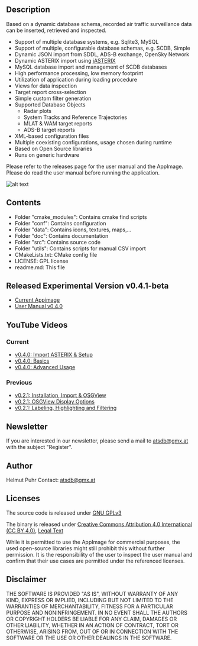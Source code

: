 ## Description
Based on a dynamic database schema, recorded air traffic surveillance data can be inserted, retrieved and inspected.

- Support of multiple database systems, e.g. Sqlite3, MySQL
- Support of multiple, configurable database schemas, e.g. SCDB, Simple
- Dynamic JSON import from SDDL, ADS-B exchange, OpenSky Network
- Dynamic ASTERIX import using [jASTERIX](https://github.com/hpuhr/jASTERIX)
- MySQL database import and management of SCDB databases
- High performance processing, low memory footprint
- Utilization of application during loading procedure
- Views for data inspection
- Target report cross-selection
- Simple custom filter generation
- Supported Database Objects
  - Radar plots
  - System Tracks and Reference Trajectories
  - MLAT & WAM target reports
  - ADS-B target reports
- XML-based configuration files
- Multiple coexisting configurations, usage chosen during runtime
- Based on Open Source libraries
- Runs on generic hardware

Please refer to the releases page for the user manual and the AppImage. Please do read the user manual before running the application.

![alt text](https://github.com/hpuhr/ATSDB/blob/master/doc/screenshots/osgview_3d.jpeg)

## Contents

- Folder "cmake_modules": Contains cmake find scripts
- Folder "conf": Contains configuration
- Folder "data": Contains icons, textures, maps,...
- Folder "doc": Contains documentation
- Folder "src": Contains source code
- Folder "utils": Contains scripts for manual CSV import
- CMakeLists.txt: CMake config file
- LICENSE: GPL license
- readme.md: This file

## Released Experimental Version v0.4.1-beta
- [Current Appimage](https://github.com/hpuhr/ATSDB/releases/download/v0.4.1-beta/ATSDB-v0.4.1-x86_64.AppImage)
- [User Manual v0.4.0](https://github.com/hpuhr/ATSDB/releases/download/v0.4.0-beta/user_manual_v0.4.0.pdf)

## YouTube Videos
### Current
- [v0.4.0: Import ASTERIX & Setup](https://youtu.be/QIMVb9HNBJc)
- [v0.4.0: Basics](https://youtu.be/ny47qrBlyfM)
- [v0.4.0: Advanced Usage](https://youtu.be/_L65VO8TsyE)

### Previous
- [v0.2.1: Installation, Import & OSGView](https://youtu.be/hptJHQ5D9hs)
- [v0.2.1: OSGView Display Options](https://youtu.be/vEoT88RGLQo)
- [v0.2.1: Labeling, Highlighting and Filtering](https://youtu.be/2ewXrWU7KUE)


## Newsletter
If you are interested in our newsletter, please send a mail to atsdb@gmx.at with the subject "Register".

## Author
Helmut Puhr
Contact: atsdb@gmx.at

## Licenses
The source code is released under [GNU GPLv3](https://www.gnu.org/licenses/gpl-3.0.en.html)

The binary is released under [Creative Commons Attribution 4.0 International (CC BY 4.0)](https://creativecommons.org/licenses/by/4.0/), [Legal Text](https://creativecommons.org/licenses/by/4.0/legalcode)

While it is permitted to use the AppImage for commercial purposes, the used open-source libraries might still prohibit this without further permission. It is the responsibility of the user to inspect the user manual and confirm that their use cases are permitted under the referenced licenses.

Disclaimer
----------

THE SOFTWARE IS PROVIDED "AS IS", WITHOUT WARRANTY OF ANY KIND, EXPRESS OR IMPLIED, INCLUDING BUT NOT LIMITED TO THE WARRANTIES OF MERCHANTABILITY, FITNESS FOR A PARTICULAR PURPOSE AND NONINFRINGEMENT. IN NO EVENT SHALL THE AUTHORS OR COPYRIGHT HOLDERS BE LIABLE FOR ANY CLAIM, DAMAGES OR OTHER LIABILITY, WHETHER IN AN ACTION OF CONTRACT, TORT OR OTHERWISE, ARISING FROM, OUT OF OR IN CONNECTION WITH THE SOFTWARE OR THE USE OR OTHER DEALINGS IN THE SOFTWARE.



